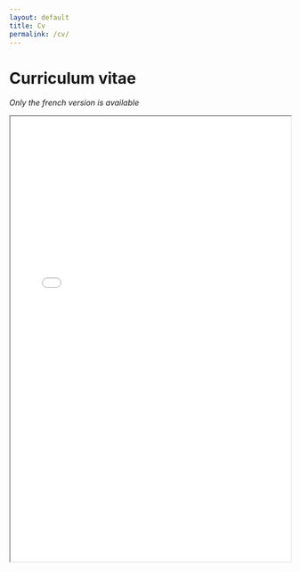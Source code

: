 ```yaml
---
layout: default
title: Cv
permalink: /cv/
---
```


# Curriculum vitae

*Only the french version is available*

<!--<a href="{{ '/assets/files/CV_Perdigao.pdf' | relative_url }}" target="_blank">
  <i class="fas fa-file-pdf icon"></i> Télécharger mon CV
</a>-->

<iframe src="{{ '/assets/files/CV_Perdigao.pdf#toolbar=0' | relative_url }}" width="100%" height="800px"></iframe>
